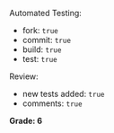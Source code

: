 Automated Testing:
  * fork: `true`
  * commit: `true`
  * build: `true`
  * test: `true`

Review:
  * new tests added: `true`
  * comments: `true`

**Grade: 6**
